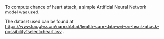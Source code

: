To compute chance of heart attack, a simple Artificial Neural Network model was used.

The dataset used can be found at https://www.kaggle.com/nareshbhat/health-care-data-set-on-heart-attack-possibility?select=heart.csv .
